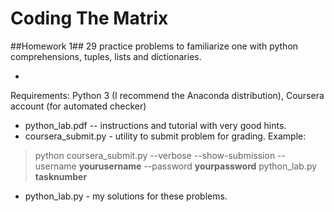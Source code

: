 # Coding The Matrix
##Homework 1##
29 practice problems to familiarize one with python comprehensions, tuples, lists and dictionaries.

-
 
Requirements: Python 3 (I recommend the Anaconda distribution), Coursera account (for automated checker)

* python\_lab.pdf -- instructions and tutorial with very good hints.
* coursera\_submit.py - utility to submit problem for grading.  Example:

> python coursera\_submit.py --verbose --show-submission  --username **yourusername** --password **yourpassword** python\_lab.py **tasknumber**

* python\_lab.py - my solutions for these problems.  


